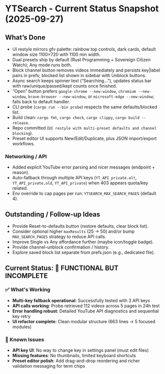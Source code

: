 # YTSearch - Current Status Snapshot (2025-09-27)

## What’s Done
- UI restyle mirrors gfv palette: rainbow top controls, dark cards, default window size 1100×720 with 1100 min width.
- Dual presets ship by default (Rust Programming + Sovereign Citizen Watch); Any mode runs both.
- Block channel button removes videos immediately and persists key|label pairs in prefs; blocked list shown in sidebar with Unblock buttons.
- Async search keeps spinner text (“Searching…”), updates status bar with raw/unique/passed/kept counts once finished.
- “Open” button prefers `google-chrome --new-window`, `chromium --new-window`, `brave-browser --new-window`, or `microsoft-edge --new-window`; falls back to default handler.
- CLI probe (`cargo run --bin probe`) respects the same defaults/blocked list.
- Build clean: `cargo fmt`, `cargo check`, `cargo clippy`, `cargo build --release`.
- Repo committed (`UI restyle with multi-preset defaults and channel blocking`).
- Preset editor UI supports New/Edit/Duplicate, plus JSON import/export workflows.

### Networking / API
- Added explicit YouTube error parsing and nicer messages (endpoint + reason).
- Auto-fallback through multiple API keys (`YT_API_private.alt`, `YT_API_private,old`, `YT_API_private`) when 403 appears quota/key related.
- Env override to cap pages per run: `YTSEARCH_MAX_SEARCH_PAGES` (default 4).

## Outstanding / Follow-up Ideas
- Provide Reset-to-defaults button (restore defaults, clear block list).
- Consider optional higher `maxResults` (25 → 50) and/or bump `MAX_SEARCH_PAGES` strategy to reduce API calls.
- Improve Single vs Any affordance further (maybe icon/toggle badge).
- Provide channel-unblock confirmation / history.
- Explore saved block list separate from prefs.json (e.g., dedicated file).

## Current Status: 🚧 FUNCTIONAL BUT INCOMPLETE

### ✅ What's Working
- **Multi-key fallback operational**: Successfully tested with 3 API keys
- **API calls working**: Probe retrieved 112 videos across 5 pages in 24h test
- **Error handling robust**: Detailed YouTube API diagnostics and sequential key retry
- **UI refactor complete**: Clean modular structure (663 lines → 5 focused modules)

### 🚧 Known Issues
- **API key UI**: No way to change key in settings panel (must edit files)
- **Missing features**: No thumbnails, limited keyboard shortcuts
- **Preset editor polish**: Add drag-and-drop reordering and richer validation messaging for term chips
